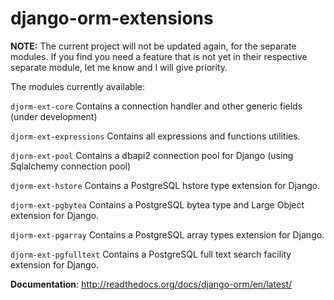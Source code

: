 django-orm-extensions
=====================

**NOTE:** The current project will not be updated again, for the separate modules. If you find you need a feature that is not yet in their respective separate module, let me know and I will give priority.

The modules currently available:

``djorm-ext-core``
    Contains a connection handler and other generic fields (under development)

``djorm-ext-expressions``
    Contains all expressions and functions utilities.

``djorm-ext-pool``
    Contains a dbapi2 connection pool for Django (using Sqlalchemy connection pool)

``djorm-ext-hstore``
    Contains a PostgreSQL hstore type extension for Django.

``djorm-ext-pgbytea``
    Contains a PostgreSQL bytea type and Large Object extension for Django.

``djorm-ext-pgarray``
    Contains a PostgreSQL array types extension for Django.

``djorm-ext-pgfulltext``
    Contains a PostgreSQL full text search facility extension for Django.


**Documentation**: http://readthedocs.org/docs/django-orm/en/latest/
